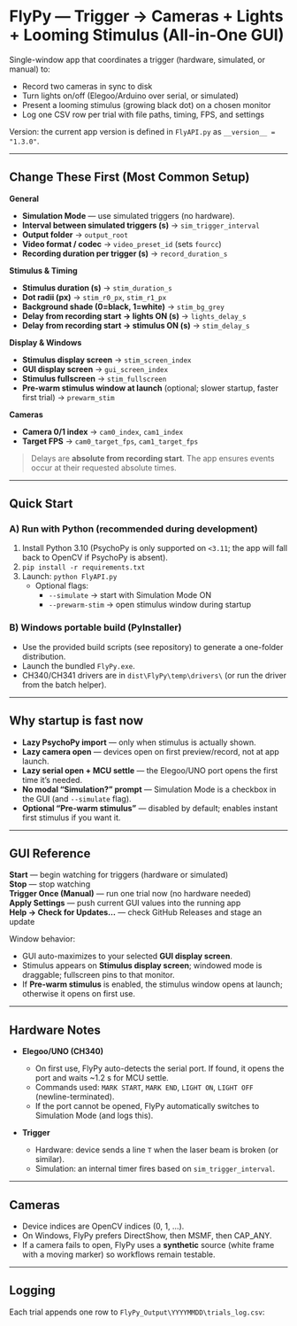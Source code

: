 # FlyPy — Trigger → Cameras + Lights + Looming Stimulus (All-in-One GUI)

Single-window app that coordinates a trigger (hardware, simulated, or manual) to:

- Record two cameras in sync to disk  
- Turn lights on/off (Elegoo/Arduino over serial, or simulated)  
- Present a looming stimulus (growing black dot) on a chosen monitor  
- Log one CSV row per trial with file paths, timing, FPS, and settings  

Version: the current app version is defined in `FlyAPI.py` as `__version__ = "1.3.0"`.

---

## Change These First (Most Common Setup)

**General**
- **Simulation Mode** — use simulated triggers (no hardware).  
- **Interval between simulated triggers (s)** → `sim_trigger_interval`  
- **Output folder** → `output_root`  
- **Video format / codec** → `video_preset_id` (sets `fourcc`)  
- **Recording duration per trigger (s)** → `record_duration_s`  

**Stimulus & Timing**
- **Stimulus duration (s)** → `stim_duration_s`  
- **Dot radii (px)** → `stim_r0_px`, `stim_r1_px`  
- **Background shade (0=black, 1=white)** → `stim_bg_grey`  
- **Delay from recording start → lights ON (s)** → `lights_delay_s`  
- **Delay from recording start → stimulus ON (s)** → `stim_delay_s`  

**Display & Windows**
- **Stimulus display screen** → `stim_screen_index`  
- **GUI display screen** → `gui_screen_index`  
- **Stimulus fullscreen** → `stim_fullscreen`  
- **Pre-warm stimulus window at launch** (optional; slower startup, faster first trial) → `prewarm_stim`

**Cameras**
- **Camera 0/1 index** → `cam0_index`, `cam1_index`  
- **Target FPS** → `cam0_target_fps`, `cam1_target_fps`

> Delays are **absolute from recording start**. The app ensures events occur at their requested absolute times.

---

## Quick Start

### A) Run with Python (recommended during development)

1. Install Python 3.10 (PsychoPy is only supported on `<3.11`; the app will fall back to OpenCV if PsychoPy is absent).  
2. `pip install -r requirements.txt`  
3. Launch: `python FlyAPI.py`  
   - Optional flags:  
     - `--simulate` → start with Simulation Mode ON  
     - `--prewarm-stim` → open stimulus window during startup

### B) Windows portable build (PyInstaller)

- Use the provided build scripts (see repository) to generate a one-folder distribution.  
- Launch the bundled `FlyPy.exe`.  
- CH340/CH341 drivers are in `dist\FlyPy\temp\drivers\` (or run the driver from the batch helper).

---

## Why startup is fast now

- **Lazy PsychoPy import** — only when stimulus is actually shown.  
- **Lazy camera open** — devices open on first preview/record, not at app launch.  
- **Lazy serial open + MCU settle** — the Elegoo/UNO port opens the first time it’s needed.  
- **No modal “Simulation?” prompt** — Simulation Mode is a checkbox in the GUI (and `--simulate` flag).  
- **Optional “Pre-warm stimulus”** — disabled by default; enables instant first stimulus if you want it.

---

## GUI Reference

**Start** — begin watching for triggers (hardware or simulated)  
**Stop** — stop watching  
**Trigger Once (Manual)** — run one trial now (no hardware needed)  
**Apply Settings** — push current GUI values into the running app  
**Help → Check for Updates…** — check GitHub Releases and stage an update

Window behavior:
- GUI auto-maximizes to your selected **GUI display screen**.
- Stimulus appears on **Stimulus display screen**; windowed mode is draggable; fullscreen pins to that monitor.
- If **Pre-warm stimulus** is enabled, the stimulus window opens at launch; otherwise it opens on first use.

---

## Hardware Notes

- **Elegoo/UNO (CH340)**  
  - On first use, FlyPy auto-detects the serial port. If found, it opens the port and waits ~1.2 s for MCU settle.  
  - Commands used: `MARK START`, `MARK END`, `LIGHT ON`, `LIGHT OFF` (newline-terminated).  
  - If the port cannot be opened, FlyPy automatically switches to Simulation Mode (and logs this).

- **Trigger**  
  - Hardware: device sends a line `T` when the laser beam is broken (or similar).  
  - Simulation: an internal timer fires based on `sim_trigger_interval`.

---

## Cameras

- Device indices are OpenCV indices (0, 1, …).  
- On Windows, FlyPy prefers DirectShow, then MSMF, then CAP_ANY.  
- If a camera fails to open, FlyPy uses a **synthetic** source (white frame with a moving marker) so workflows remain testable.

---

## Logging

Each trial appends one row to `FlyPy_Output\YYYYMMDD\trials_log.csv`:

